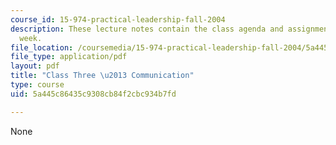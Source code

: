 ```yaml
---
course_id: 15-974-practical-leadership-fall-2004
description: These lecture notes contain the class agenda and assignments for the
  week.
file_location: /coursemedia/15-974-practical-leadership-fall-2004/5a445c86435c9308cb84f2cbc934b7fd_class3.pdf
file_type: application/pdf
layout: pdf
title: "Class Three \u2013 Communication"
type: course
uid: 5a445c86435c9308cb84f2cbc934b7fd

---
```

None